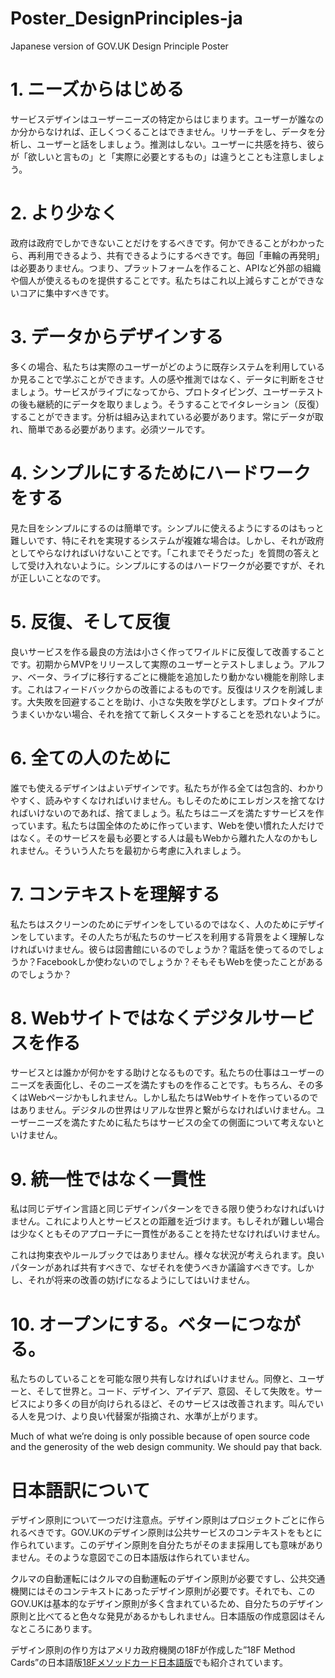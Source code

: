 # Poster_DesignPrinciples-ja
Japanese version of GOV.UK Design Principle Poster

# 1. ニーズからはじめる
サービスデザインはユーザーニーズの特定からはじまります。ユーザーが誰なのか分からなければ、正しくつくることはできません。リサーチをし、データを分析し、ユーザーと話をしましょう。推測はしない。ユーザーに共感を持ち、彼らが「欲しいと言もの」と「実際に必要とするもの」は違うとことも注意しましょう。

# 2. より少なく
政府は政府でしかできないことだけをするべきです。何かできることがわかったら、再利用できるよう、共有できるようにするべきです。毎回「車輪の再発明」は必要ありません。つまり、プラットフォームを作ること、APIなど外部の組織や個人が使えるものを提供することです。私たちはこれ以上減らすことができないコアに集中すべきです。

# 3. データからデザインする
多くの場合、私たちは実際のユーザーがどのように既存システムを利用しているか見ることで学ぶことができます。人の感や推測ではなく、データに判断をさせましょう。サービスがライブになってから、プロトタイピング、ユーザーテストの後も継続的にデータを取りましょう。そうすることでイタレーション（反復）することができます。分析は組み込まれている必要があります。常にデータが取れ、簡単である必要があります。必須ツールです。

# 4. シンプルにするためにハードワークをする
見た目をシンプルにするのは簡単です。シンプルに使えるようにするのはもっと難しいです、特にそれを実現するシステムが複雑な場合は。しかし、それが政府としてやらなければいけないことです。「これまでそうだった」を質問の答えとして受け入れないように。シンプルにするのはハードワークが必要ですが、それが正しいことなのです。

# 5. 反復、そして反復
良いサービスを作る最良の方法は小さく作ってワイルドに反復して改善することです。初期からMVPをリリースして実際のユーザーとテストしましょう。アルファ、ベータ、ライブに移行するごとに機能を追加したり動かない機能を削除します。これはフィードバックからの改善によるものです。反復はリスクを削減します。大失敗を回避することを助け、小さな失敗を学びとします。プロトタイプがうまくいかない場合、それを捨てて新しくスタートすることを恐れないように。

# 6. 全ての人のために
誰でも使えるデザインはよいデザインです。私たちが作る全ては包含的、わかりやすく、読みやすくなければいけません。もしそのためにエレガンスを捨てなければいけないのであれば、捨てましょう。私たちはニーズを満たすサービスを作っています。私たちは国全体のために作っています、Webを使い慣れた人だけではなく。そのサービスを最も必要とする人は最もWebから離れた人なのかもしれません。そういう人たちを最初から考慮に入れましょう。

# 7. コンテキストを理解する
私たちはスクリーンのためにデザインをしているのではなく、人のためにデザインをしています。その人たちが私たちのサービスを利用する背景をよく理解しなければいけません。彼らは図書館にいるのでしょうか？電話を使ってるのでしょうか？Facebookしか使わないのでしょうか？そもそもWebを使ったことがあるのでしょうか？

# 8. Webサイトではなくデジタルサービスを作る
サービスとは誰かが何かをする助けとなるものです。私たちの仕事はユーザーのニーズを表面化し、そのニーズを満たすものを作ることです。もちろん、その多くはWebページかもしれません。しかし私たちはWebサイトを作っているのではありません。デジタルの世界はリアルな世界と繋がらなければいけません。ユーザーニーズを満たすために私たちはサービスの全ての側面について考えないといけません。

# 9. 統一性ではなく一貫性
私は同じデザイン言語と同じデザインパターンをできる限り使うわなければいけません。これにより人とサービスとの距離を近づけます。もしそれが難しい場合は少なくともそのアプローチに一貫性があることを持たせなければいけません。

これは拘束衣やルールブックではありません。様々な状況が考えられます。良いパターンがあれば共有すべきで、なぜそれを使うべきか議論すべきです。しかし、それが将来の改善の妨げになるようにしてはいけません。

# 10. オープンにする。ベターにつながる。
私たちのしていることを可能な限り共有しなければいけません。同僚と、ユーザーと、そして世界と。コード、デザイン、アイデア、意図、そして失敗を。サービスにより多くの目が向けられるほど、そのサービスは改善されます。叫んでいる人を見つけ、より良い代替案が指摘され、水準が上がります。

Much of what we’re doing is only possible because of open source code and the generosity of the web design community. We should pay that back.

# 日本語訳について
デザイン原則について一つだけ注意点。デザイン原則はプロジェクトごとに作られるべきです。GOV.UKのデザイン原則は公共サービスのコンテキストをもとに作られています。このデザイン原則を自分たちがそのまま採用しても意味がありません。そのような意図でこの日本語版は作られていません。

クルマの自動運転にはクルマの自動運転のデザイン原則が必要ですし、公共交通機関にはそのコンテキストにあったデザイン原則が必要です。それでも、このGOV.UKは基本的なデザイン原則が多く含まれているため、自分たちのデザイン原則と比べてると色々な発見があるかもしれません。日本語版の作成意図はそんなところにあります。

デザイン原則の作り方はアメリカ政府機関の18Fが作成した”18F Method Cards”の日本語版[18Fメソッドカード日本語版](https://github.com/and-design/f18-method-cards "18Fメソッドカード日本語版")でも紹介されています。
